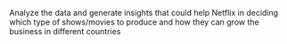 Analyze the data and generate insights that could help Netflix in deciding which type of shows/movies to produce and how they can grow the business in different countries
